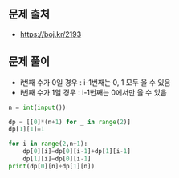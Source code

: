 ## 문제 출처

- https://boj.kr/2193

## 문제 풀이

- i번째 수가 0일 경우 : i-1번째는 0, 1 모두 올 수 있음
- i번째 수가 1일 경우 : i-1번째는 0에서만 올 수 있음

```python
n = int(input())

dp = [[0]*(n+1) for _ in range(2)]
dp[1][1]=1

for i in range(2,n+1):
    dp[0][i]=dp[0][i-1]+dp[1][i-1]
    dp[1][i]=dp[0][i-1]
print(dp[0][n]+dp[1][n])
```
